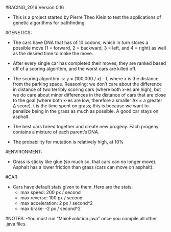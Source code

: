 #RACING_2016 Version 0.16

- This is a project started by Pierre Theo Klein to test the applications of genetic algorithms for pathfinding. 


#GENETICS:

- The cars have DNA that has of 10 codons, which in turn stores a possible move (1 = forward, 2 = backward, 3 = left, and 4 = right) as well as the desired time to make the move. 

- After every single car has completed their moves, they are ranked based off of a scoring algorithm, and the worst cars are killed off. 

- The scoring algorithm is: y = (100,000 / x) - t, where x is the distance from the parking space. Reasoning: we don’t care about the difference in distance of two terribly scoring cars (where both x-es are high), but we do care about minor differences in the distance of cars that are close to the goal (where both x-es are low, therefore a smaller ∆x = a greater ∆ score). t is the time spent on grass; this is because we want to penalize being in the grass as much as possible. A good car stays on asphalt. 

- The best cars breed together and create new progeny. Each progeny contains a mixture of each parent’s DNA. 

- The probability for mutation is relatively high, at 10% 

#ENVIRONMENT:

- Grass is sticky like glue (so much so, that cars can no longer move). Asphalt has a lower friction than grass (cars can move on asphalt). 

#CAR:

- Cars have default stats given to them. Here are the stats:
	- max speed: 200 px / second
	- max reverse: 100 px / second
	- max acceleration: 2 px / second^2
	- max brake: -2 px / second^2
 
#NOTES:
-You must run “MainEvolution.java” once you compile all other .java files.
